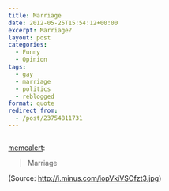 ```yaml
---
title: Marriage
date: 2012-05-25T15:54:12+00:00
excerpt: Marriage?
layout: post
categories:
  - Funny
  - Opinion
tags:
  - gay
  - marriage
  - politics
  - reblogged
format: quote
redirect_from:
  - /post/23754811731
---
```

<a href="http://i.minus.com/iopVkiVSOfzt3.jpg" rel="attachment wp-att-17"><img class="alignnone size-full wp-image-17" src="https://dv8b8dkxht4vb.cloudfront.net/img/tumblr_m4kkkwk8vS1rvfaxeo1_1280.jpg" alt="" srcset="https://dv8b8dkxht4vb.cloudfront.net/img/tumblr_m4kkkwk8vS1rvfaxeo1_1280.jpg 630w, https://dv8b8dkxht4vb.cloudfront.net/img/tumblr_m4kkkwk8vS1rvfaxeo1_1280-300x95.jpg 300w, https://dv8b8dkxht4vb.cloudfront.net/img/tumblr_m4kkkwk8vS1rvfaxeo1_1280-500x159.jpg 500w" sizes="(max-width: 630px) 100vw, 630px" /></a>

[memealert](http://darkpun.com/post/23724955493/marriage):

> Marriage

<div class="attribution">
  (<span>Source:</span> <a href="http://i.minus.com/iopVkiVSOfzt3.jpg">http://i.minus.com/iopVkiVSOfzt3.jpg</a>)
</div>